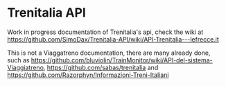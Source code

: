 # Trenitalia API
Work in progress documentation of Trenitalia's api, check the wiki at https://github.com/SimoDax/Trenitalia-API/wiki/API-Trenitalia---lefrecce.it

This is not a Viaggatreno documentation, there are many already done, such as https://github.com/bluviolin/TrainMonitor/wiki/API-del-sistema-Viaggiatreno, https://github.com/sabas/trenitalia and https://github.com/Razorphyn/Informazioni-Treni-Italiani
